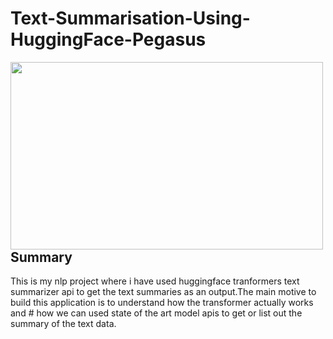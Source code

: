 
# Text-Summarisation-Using-HuggingFace-Pegasus

<img src="https://miro.medium.com/v2/resize:fit:2000/1*-Lh9dASZepSTvUPys8ABCg.png" style="float: left;" width="500" height="300" />

## Summary
This is my nlp project where i have used huggingface tranformers text summarizer api to get the text summaries as an output.The main motive to build this application is to understand how the transformer actually works and # how we can used state of the art model apis to get or list out the summary of the text data.

